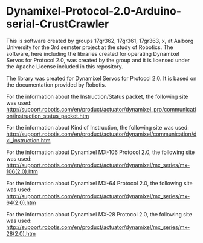 # Dynamixel-Protocol-2.0-Arduino-serial-CrustCrawler

This is  software created by groups 17gr362, 17gr361, 17gr363, x, at Aalborg University for the 3rd semster project at the study of Robotics. The software, here including the libraries created for operating Dynamixel Servos for Protocol 2.0, was created by the group and it is licensed under the Apache License included in this repository.

The library was created for Dynamixel Servos for Protocol 2.0. It is based on the documentation provided by Robotis.

For the information about the Instruction/Status packet, the following site was used: 
http://support.robotis.com/en/product/actuator/dynamixel_pro/communication/instruction_status_packet.htm

For the information about Kind of Instruction, the following site was used:
http://support.robotis.com/en/product/actuator/dynamixel/communication/dxl_instruction.htm

For the information about Dynamixel MX-106 Protocol 2.0, the following site was used:
http://support.robotis.com/en/product/actuator/dynamixel/mx_series/mx-106(2.0).htm

For the information about Dynamixel MX-64 Protocol 2.0, the following site was used:
http://support.robotis.com/en/product/actuator/dynamixel/mx_series/mx-64(2.0).htm

For the information about Dynamixel MX-28 Protocol 2.0, the following site was used:
http://support.robotis.com/en/product/actuator/dynamixel/mx_series/mx-28(2.0).htm
